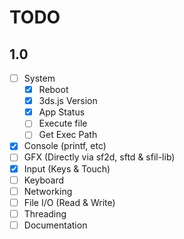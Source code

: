 # TODO
## 1.0
- [ ] System
  - [x] Reboot
  - [x] 3ds.js Version
  - [x] App Status
  - [ ] Execute file
  - [ ] Get Exec Path
- [x] Console (printf, etc)
- [ ] GFX (Directly via sf2d, sftd & sfil-lib)
- [x] Input (Keys & Touch)
- [ ] Keyboard
- [ ] Networking
- [ ] File I/O (Read & Write)
- [ ] Threading
- [ ] Documentation
